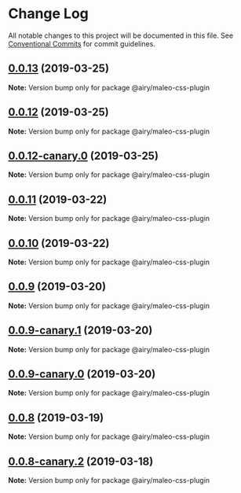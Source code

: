 # Change Log

All notable changes to this project will be documented in this file.
See [Conventional Commits](https://conventionalcommits.org) for commit guidelines.

## [0.0.13](https://github.com/alvinkl/maleo.js/compare/@airy/maleo-css-plugin@0.0.12-canary.0...@airy/maleo-css-plugin@0.0.13) (2019-03-25)

**Note:** Version bump only for package @airy/maleo-css-plugin





## [0.0.12](https://github.com/alvinkl/maleo.js/compare/@airy/maleo-css-plugin@0.0.12-canary.0...@airy/maleo-css-plugin@0.0.12) (2019-03-25)

**Note:** Version bump only for package @airy/maleo-css-plugin





## [0.0.12-canary.0](https://github.com/airyrooms/maleo.js/compare/@airy/maleo-css-plugin@0.0.10-canary.0...@airy/maleo-css-plugin@0.0.12-canary.0) (2019-03-25)

**Note:** Version bump only for package @airy/maleo-css-plugin





## [0.0.11](https://github.com/alvinkl/maleo.js/compare/@airy/maleo-css-plugin@0.0.9-canary.1...@airy/maleo-css-plugin@0.0.11) (2019-03-22)

**Note:** Version bump only for package @airy/maleo-css-plugin





## [0.0.10](https://github.com/alvinkl/maleo.js/compare/@airy/maleo-css-plugin@0.0.9-canary.1...@airy/maleo-css-plugin@0.0.10) (2019-03-22)

**Note:** Version bump only for package @airy/maleo-css-plugin





## [0.0.9](https://github.com/alvinkl/maleo.js/compare/@airy/maleo-css-plugin@0.0.9-canary.1...@airy/maleo-css-plugin@0.0.9) (2019-03-20)

**Note:** Version bump only for package @airy/maleo-css-plugin





## [0.0.9-canary.1](https://github.com/airyrooms/maleo.js/compare/@airy/maleo-css-plugin@0.0.8-canary.2...@airy/maleo-css-plugin@0.0.9-canary.1) (2019-03-20)

**Note:** Version bump only for package @airy/maleo-css-plugin





## [0.0.9-canary.0](https://github.com/airyrooms/maleo.js/compare/@airy/maleo-css-plugin@0.0.8-canary.2...@airy/maleo-css-plugin@0.0.9-canary.0) (2019-03-20)

**Note:** Version bump only for package @airy/maleo-css-plugin





## [0.0.8](https://github.com/alvinkl/maleo.js/compare/@airy/maleo-css-plugin@0.0.8-canary.2...@airy/maleo-css-plugin@0.0.8) (2019-03-19)

**Note:** Version bump only for package @airy/maleo-css-plugin





## [0.0.8-canary.2](https://github.com/airyrooms/maleo.js/compare/@airy/maleo-css-plugin@0.0.8-alpha.0...@airy/maleo-css-plugin@0.0.8-canary.2) (2019-03-18)

**Note:** Version bump only for package @airy/maleo-css-plugin
